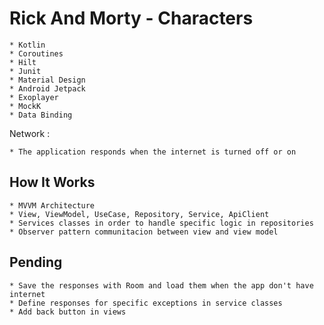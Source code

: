 # Rick And Morty - Characters

	* Kotlin
	* Coroutines
	* Hilt
	* Junit
	* Material Design
	* Android Jetpack
    * Exoplayer
    * MockK
	* Data Binding

Network :

    * The application responds when the internet is turned off or on

## How It Works

    * MVVM Architecture
    * View, ViewModel, UseCase, Repository, Service, ApiClient
    * Services classes in order to handle specific logic in repositories
    * Observer pattern communitacion between view and view model

## Pending

    * Save the responses with Room and load them when the app don't have internet
    * Define responses for specific exceptions in service classes
    * Add back button in views

